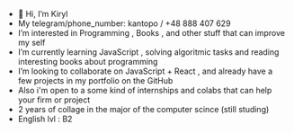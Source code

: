 - 👋 Hi, I’m Kiryl
-  My telegram/phone_number: kantopo / +48 888 407 629
-  I’m interested in Programming , Books , and other stuff that can improve my self  
-  I’m currently learning JavaScript , solving algoritmic tasks and reading interesting books about programming 
-  I’m looking to collaborate on JavaScript + React , and already have a few projects in my portfolio on the GitHub
-  Also i'm open to a some kind of internships and colabs that can help your firm or project
-  2 years of collage in the major of the computer scince (still studing)
-  English lvl : B2 

<!---
kantopo/kantopo is a ✨ special ✨ repository because its `README.md` (this file) appears on your GitHub profile.
You can click the Preview link to take a look at your changes.
--->
